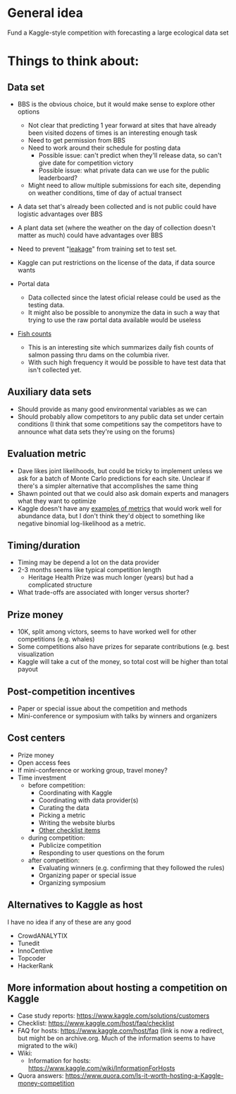 # General idea

Fund a Kaggle-style competition with forecasting a large ecological data set

# Things to think about:

## Data set

* BBS is the obvious choice, but it would make sense to explore other options
  * Not clear that predicting 1 year forward at sites that have already been visited dozens of times is an interesting enough task
  * Need to get permission from BBS
  * Need to work around their schedule for posting data
    * Possible issue: can't predict when they'll release data, so can't give date for competition victory
    * Possible issue: what private data can we use for the public leaderboard?
  * Might need to allow multiple submissions for each site, depending on weather conditions, time of day of actual transect
* A data set that's already been collected and is not public could have logistic advantages over BBS
* A plant data set (where the weather on the day of collection doesn't matter as much) could have advantages over BBS
* Need to prevent "[leakage](https://www.kaggle.com/wiki/Leakage)" from training set to test set.
* Kaggle can put restrictions on the license of the data, if data source wants

* Portal data 
  * Data collected since the latest oficial release could be used as the testing data.
  * It might also be possible to anonymize the data in such a way that trying to use the raw portal data available would be useless

* [Fish counts](http://www.fpc.org/currentdaily/HistFishTwo_7day-ytd_Adults.htm)
  * This is an interesting site which summarizes daily fish counts of salmon passing thru dams on the columbia river.
  * With such high frequency it would be possible to have test data that isn't collected yet. 



## Auxiliary data sets

* Should provide as many good environmental variables as we can
* Should probably allow competitors to any public data set under certain conditions (I think that some competitions say the  competitors have to announce what data sets they're using on the forums)

## Evaluation metric

* Dave likes joint likelihoods, but could be tricky to implement unless we ask for a batch of Monte Carlo predictions for each site. Unclear if there's a simpler alternative that accomplishes the same thing
* Shawn pointed out that we could also ask domain experts and managers what they want to optimize
* Kaggle doesn't have any [examples of metrics](https://www.kaggle.com/wiki/Metrics) that would work well for abundance data, but I don't think they'd object to something like negative binomial log-likelihood as a metric.

## Timing/duration

* Timing may be depend a lot on the data provider
* 2-3 months seems like typical competition length
  * Heritage Health Prize was much longer (years) but had a complicated structure
* What trade-offs are associated with longer versus shorter?

## Prize money

* 10K, split among victors, seems to have worked well for other competitions (e.g. whales)
* Some competitions also have prizes for separate contributions (e.g. best visualization
* Kaggle will take a cut of the money, so total cost will be higher than total payout

## Post-competition incentives

* Paper or special issue about the competition and methods
* Mini-conference or symposium with talks by winners and organizers

## Cost centers

* Prize money
* Open access fees
* If mini-conference or working group, travel money?
* Time investment
  * before competition:
    * Coordinating with Kaggle 
    * Coordinating with data provider(s)
    * Curating the data
    * Picking a metric
    * Writing the website blurbs
    * [Other checklist items](https://www.kaggle.com/wiki/CompetitionLaunchChecklist)
  * during competition: 
    * Publicize competition
    * Responding to user questions on the forum
  * after competition:
    * Evaluating winners (e.g. confirming that they followed the rules)
    * Organizing paper or special issue
    * Organizing symposium

## Alternatives to Kaggle as host

I have no idea if any of these are any good

* CrowdANALYTIX
* Tunedit
* InnoCentive
* Topcoder
* HackerRank

## More information about hosting a competition on Kaggle

* Case study reports: https://www.kaggle.com/solutions/customers
* Checklist: https://www.kaggle.com/host/faq/checklist
* FAQ for hosts: https://www.kaggle.com/host/faq (link is now a redirect, but might be on archive.org.  Much of the information seems to have migrated to the wiki)
* Wiki:
  * Information for hosts: https://www.kaggle.com/wiki/InformationForHosts
* Quora answers: https://www.quora.com/Is-it-worth-hosting-a-Kaggle-money-competition

